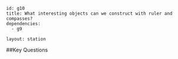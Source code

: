````
id: g10
title: What interesting objects can we construct with ruler and compasses?
dependencies:
  - g9

layout: station
````
##Key Questions